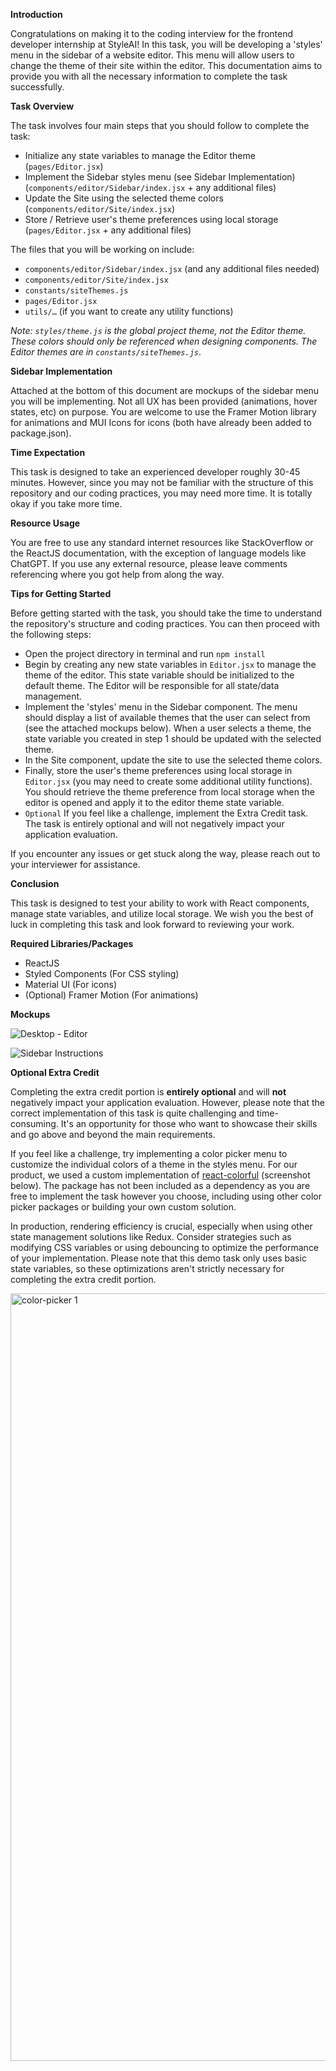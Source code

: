 **Introduction**

Congratulations on making it to the coding interview for the frontend developer internship at StyleAI! In this task, you will be developing a 'styles' menu in the sidebar of a website editor. This menu will allow users to change the theme of their site within the editor. This documentation aims to provide you with all the necessary information to complete the task successfully.

**Task Overview**

The task involves four main steps that you should follow to complete the task:
- Initialize any state variables to manage the Editor theme (`pages/Editor.jsx`)
- Implement the Sidebar styles menu (see Sidebar Implementation) (`components/editor/Sidebar/index.jsx` + any additional files)
- Update the Site using the selected theme colors (`components/editor/Site/index.jsx`)
- Store / Retrieve user's theme preferences using local storage (`pages/Editor.jsx` + any additional files)

The files that you will be working on include:
- `components/editor/Sidebar/index.jsx` (and any additional files needed)
- `components/editor/Site/index.jsx`
- `constants/siteThemes.js`
- `pages/Editor.jsx`
- `utils/…` (if you want to create any utility functions)

*Note: `styles/theme.js` is the global project theme, not the Editor theme. These colors should only be referenced when designing components. The Editor themes are in `constants/siteThemes.js`*.

**Sidebar Implementation**

Attached at the bottom of this document are mockups of the sidebar menu you will be implementing. Not all UX has been provided (animations, hover states, etc) on purpose. You are welcome to use the Framer Motion library for animations and MUI Icons for icons (both have already been added to package.json). 

**Time Expectation**

This task is designed to take an experienced developer roughly 30-45 minutes. However, since you may not be familiar with the structure of this repository and our coding practices, you may need more time. It is totally okay if you take more time.

**Resource Usage**

You are free to use any standard internet resources like StackOverflow or the ReactJS documentation, with the exception of language models like ChatGPT. If you use any external resource, please leave comments referencing where you got help from along the way.

**Tips for Getting Started**

Before getting started with the task, you should take the time to understand the repository's structure and coding practices. You can then proceed with the following steps:
- Open the project directory in terminal and run `npm install`
- Begin by creating any new state variables in `Editor.jsx` to manage the theme of the editor. This state variable should be initialized to the default theme. The Editor will be responsible for all state/data management.
- Implement the 'styles' menu in the Sidebar component. The menu should display a list of available themes that the user can select from (see the attached mockups below). When a user selects a theme, the state variable you created in step 1 should be updated with the selected theme.
- In the Site component, update the site to use the selected theme colors.
- Finally, store the user's theme preferences using local storage in `Editor.jsx` (you may need to create some additional utility functions). You should retrieve the theme preference from local storage when the editor is opened and apply it to the editor theme state variable.
- `Optional` If you feel like a challenge, implement the Extra Credit task. The task is entirely optional and will not negatively impact your application evaluation.

If you encounter any issues or get stuck along the way, please reach out to your interviewer for assistance.

**Conclusion**

This task is designed to test your ability to work with React components, manage state variables, and utilize local storage. We wish you the best of luck in completing this task and look forward to reviewing your work.

**Required Libraries/Packages**
- ReactJS
- Styled Components (For CSS styling)
- Material UI (For icons)
- (Optional) Framer Motion (For animations)

**Mockups**

![Desktop - Editor](https://user-images.githubusercontent.com/37320248/236958389-16c2afeb-76bc-404d-a643-5ecdb9301b50.png)

![Sidebar Instructions](https://user-images.githubusercontent.com/37320248/236958398-d0deb063-51f8-4f13-b41c-ad8e28a10b09.png)

**Optional Extra Credit**

Completing the extra credit portion is **entirely optional** and will **not** negatively impact your application evaluation. However, please note that the correct implementation of this task is quite challenging and time-consuming. It's an opportunity for those who want to showcase their skills and go above and beyond the main requirements.

If you feel like a challenge, try implementing a color picker menu to customize the individual colors of a theme in the styles menu. For our product, we used a custom implementation of [react-colorful](https://www.npmjs.com/package/react-colorful) (screenshot below). The package has not been included as a dependency as you are free to implement the task however you choose, including using other color picker packages or building your own custom solution.

In production, rendering efficiency is crucial, especially when using other state management solutions like Redux. Consider strategies such as modifying CSS variables or using debouncing to optimize the performance of your implementation. Please note that this demo task only uses basic state variables, so these optimizations aren't strictly necessary for completing the extra credit portion. 

<img width="1228" alt="color-picker 1" src="https://user-images.githubusercontent.com/37320248/236976486-ef022320-5679-4916-9f3f-7f5035335a9c.png">

